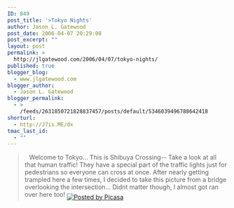 ```yaml
---
ID: 849
post_title: '>Tokyo Nights'
author: Jason L. Gatewood
post_date: 2006-04-07 20:29:00
post_excerpt: ""
layout: post
permalink: >
  http://jlgatewood.com/2006/04/07/tokyo-nights/
published: true
blogger_blog:
  - www.jlgatewood.com
blogger_author:
  - Jason L. Gatewood
blogger_permalink:
  - >
    /feeds/2631850721828837457/posts/default/5346039496788642418
shorturl:
  - http://J7is.ME/dx
tmac_last_id:
  - ""
---
```

><a href="http://photos1.blogger.com/blogger/854/769/640/DSC00157.jpg"><img style="CLEAR: all; FLOAT: left; MARGIN: 0px 10px 10px 0px; CURSOR: hand" alt="" src="http://www.jlgatewood.com/wp-content/uploads/2010/10/DSC00157.jpg" border="0" /></a>   Welcome to Tokyo...  This is Shibuya Crossing--  Take a look at all that human traffic!  They have a special part of the traffic lights just for pedestrians so everyone can cross at once.  After nearly getting trampled here a few times, I decided to take this picture from a bridge overlooking the intersection...  Didnt matter though, I almost got ran over here too! <a href="http://picasa.google.com/blogger/" target="ext"><img src="http://www.jlgatewood.com/wp-content/uploads/2010/10/pbp.gif" alt="Posted by Picasa" style="border: 0px none ; padding: 0px; background: transparent none repeat scroll 0% 50%; -moz-background-clip: initial; -moz-background-origin: initial; -moz-background-inline-policy: initial;" align="middle" border="0" /></a>